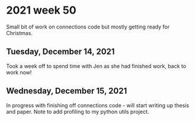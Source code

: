 # 2021 week 50

Small bit of work on connections code but mostly getting ready for Christmas.

## Tuesday, December 14, 2021

Took a week off to spend time with Jen as she had finished work, back to work now!

## Wednesday, December 15, 2021

In progress with finishing off connections code - will start writing up thesis and paper.
Note to add profiling to my python utils project.
